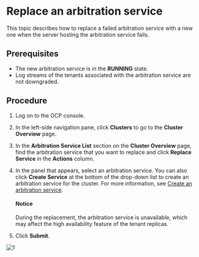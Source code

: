 # Replace an arbitration service

This topic describes how to replace a failed arbitration service with a new one when the server hosting the arbitration service fails.

## Prerequisites

* The new arbitration service is in the **RUNNING** state.
* Log streams of the tenants associated with the arbitration service are not downgraded.

## Procedure

1. Log on to the OCP console.

2. In the left-side navigation pane, click **Clusters** to go to the **Cluster Overview** page.

3. In the **Arbitration Service List** section on the **Cluster Overview** page, find the arbitration service that you want to replace and click **Replace Service** in the **Actions** column.

4. In the panel that appears, select an arbitration service. You can also click **Create Service** at the bottom of the drop-down list to create an arbitration service for the cluster. For more information, see [Create an arbitration service](../400.manage-arbitration-services/200.creat-arbitration-services.md).

   <main id="notice" type='notice'>
   <h4>Notice</h4>
   <p>During the replacement, the arbitration service is unavailable, which may affect the high availability feature of the tenant replicas. </p>
   </main>

5. Click **Submit**.

![1](https://obbusiness-private.oss-cn-shanghai.aliyuncs.com/doc/img/ocp/410/%E6%9B%BF%E6%8D%A2%E6%9C%8D%E5%8A%A1-1.png)
